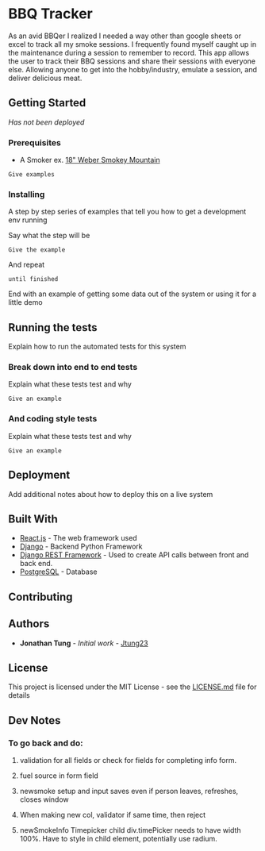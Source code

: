 # BBQ Tracker

As an avid BBQer I realized I needed a way other than google sheets or excel to track all my smoke sessions. I frequently found myself caught up in the maintenance during a session to remember to record.
This app allows the user to track their BBQ sessions and share their sessions with everyone else. Allowing anyone to get into the hobby/industry, emulate a session, and deliver delicious meat.

## Getting Started

*Has not been deployed*

### Prerequisites

* A Smoker ex. [18" Weber Smokey Mountain](https://www.amazon.com/Weber-721001-Mountain-18-Inch-Charcoal/dp/B001I8ZTJ0)


```
Give examples
```

### Installing

A step by step series of examples that tell you how to get a development env running

Say what the step will be

```
Give the example
```

And repeat

```
until finished
```

End with an example of getting some data out of the system or using it for a little demo

## Running the tests

Explain how to run the automated tests for this system

### Break down into end to end tests

Explain what these tests test and why

```
Give an example
```

### And coding style tests

Explain what these tests test and why

```
Give an example
```

## Deployment

Add additional notes about how to deploy this on a live system

## Built With

* [React.js](https://reactjs.org/docs/hello-world.html) - The web framework used
* [Django](https://docs.djangoproject.com/en/2.0/) - Backend Python Framework
* [Django REST Framework](http://www.django-rest-framework.org/) - Used to create API calls between front and back end.
* [PostgreSQL](https://www.postgresql.org/docs/) - Database

## Contributing


## Authors

* **Jonathan Tung** - *Initial work* - [Jtung23](https://github.com/jtung23)

## License

This project is licensed under the MIT License - see the [LICENSE.md](LICENSE.md) file for details

## Dev Notes

### To go back and do:

1. validation for all fields or check for fields for completing info form.

2. fuel source in form field

3. newsmoke setup and input saves even if person leaves, refreshes, closes window

4. When making new col, validator if same time, then reject

5. newSmokeInfo Timepicker child div.timePicker needs to have width 100%. Have to style in child element, potentially use radium.